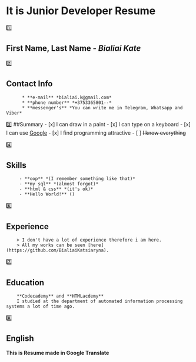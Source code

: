 # It is Junior Developer Resume

:one: 
## First Name, Last Name - *Bialiai Kate*

:two: 
## Contact Info 
          * **e-mail** *bialiai.k@gmail.com*
          * **phone number** *+3753365801--*
          * **messenger's** *You can write me in Telegram, Whatsapp and Viber*
          
:three: 
##Summary 
         - [x] I can draw in a paint
         - [x] I can type on a keyboard
         - [x] I can use [Google](https://www.google.com/)
         - [x] I find programming attractive
         - [ ] ~~I know everything~~ 

:four:
## Skills 
         - **oop** *(I remember something like that)*
         - **my sql** *(almost forgot)*
         - **html & css** *(it's ok)*
         - **Hello World!** ()
         
:six: 
## Experience 
        > I don't have a lot of experience therefore i am here.
        > All my works can be seen [here](https://github.com/BialiaiKatsiaryna).
       
:seven: 
## Education
        **Codecademy** and **HTMLacdemy**
        I studied at the department of automated information processing systems a lot of time ago.
        
:eight: 
## English 
**This is Resume made in Google Translate**
           
